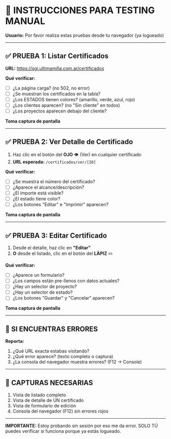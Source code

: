 # 🧪 INSTRUCCIONES PARA TESTING MANUAL

**Usuario:** Por favor realiza estas pruebas desde tu navegador (ya logueado)

---

## ✅ PRUEBA 1: Listar Certificados

**URL:** https://sgi.ultimamilla.com.ar/certificados

**Qué verificar:**
- [ ] ¿La página carga? (no 502, no error)
- [ ] ¿Se muestran los certificados en la tabla?
- [ ] ¿Los ESTADOS tienen colores? (amarillo, verde, azul, rojo)
- [ ] ¿Los clientes aparecen? (no "Sin cliente" en todos)
- [ ] ¿Los proyectos aparecen debajo del cliente?

**Toma captura de pantalla**

---

## ✅ PRUEBA 2: Ver Detalle de Certificado

1. Haz clic en el botón del **OJO** 👁️ (Ver) en cualquier certificado
2. **URL esperada:** `/certificados/ver/[ID]`

**Qué verificar:**
- [ ] ¿Se muestra el número del certificado?
- [ ] ¿Aparece el alcance/descripción?
- [ ] ¿El importe está visible?
- [ ] ¿El estado tiene color?
- [ ] ¿Los botones "Editar" e "Imprimir" aparecen?

**Toma captura de pantalla**

---

## ✅ PRUEBA 3: Editar Certificado

1. Desde el detalle, haz clic en **"Editar"**
2. **O** desde el listado, clic en el botón del **LÁPIZ** ✏️

**Qué verificar:**
- [ ] ¿Aparece un formulario?
- [ ] ¿Los campos están pre-llenos con datos actuales?
- [ ] ¿Hay un selector de proyecto?
- [ ] ¿Hay un selector de estado?
- [ ] ¿Los botones "Guardar" y "Cancelar" aparecen?

**Toma captura de pantalla**

---

## 🚨 SI ENCUENTRAS ERRORES

**Reporta:**
1. ¿Qué URL exacta estabas visitando?
2. ¿Qué error aparece? (texto completo o captura)
3. ¿La consola del navegador muestra errores? (F12 → Console)

---

## 📸 CAPTURAS NECESARIAS

1. Vista de listado completo
2. Vista de detalle de UN certificado
3. Vista de formulario de edición
4. Consola del navegador (F12) sin errores rojos

---

**IMPORTANTE:** Estoy probando sin sesión por eso me da error. 
SOLO TÚ puedes verificar si funciona porque ya estás logueado.

